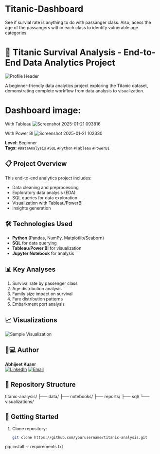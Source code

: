 # Titanic-Dashboard
See if survial rate is anything to do with passanger class. Also, acess the age of the passangers within each class to identify vulnerable age categories.

# 🚢 Titanic Survival Analysis - End-to-End Data Analytics Project

![Profile Header](https://via.placeholder.com/800x200.png?text=Titanic+Project+Header+%7C+Replace+with+Your+Image)

A beginner-friendly data analytics project exploring the Titanic dataset, demonstrating complete workflow from data analysis to visualization.

# Dashboard image:
With Tableau
![Screenshot 2025-01-21 093816](https://github.com/user-attachments/assets/6be4862f-1eff-4917-af73-837ac8369d7c)

With Power BI
![Screenshot 2025-01-21 102330](https://github.com/user-attachments/assets/017dce89-a34c-42e5-8a64-d0e006afc33e)


**Level:** Beginner  
**Tags:** `#DataAnalysis` `#SQL` `#Python` `#Tableau` `#PowerBI`

## 📋 Project Overview
This end-to-end analytics project includes:
- Data cleaning and preprocessing
- Exploratory data analysis (EDA)
- SQL queries for data exploration
- Visualization with Tableau/PowerBI
- Insights generation

## 🛠️ Technologies Used
- **Python** (Pandas, NumPy, Matplotlib/Seaborn)
- **SQL** for data querying
- **Tableau**/**Power BI** for visualization
- **Jupyter Notebook** for analysis

## 📊 Key Analyses
1. Survival rate by passenger class
2. Age distribution analysis
3. Family size impact on survival
4. Fare distribution patterns
5. Embarkment port analysis

## 📈 Visualizations
![Sample Visualization](https://via.placeholder.com/600x400.png?text=Survival+Rate+Visualization)

## 👨💻 Author
**Abhijeet Kuanr**  
[![LinkedIn](https://img.shields.io/badge/LinkedIn-0077B5?style=flat&logo=linkedin&logoColor=white)](https://www.linkedin.com/in/abhijeet-kuanr-6a2672160/)
[![Email](https://img.shields.io/badge/Email-D14836?style=flat&logo=gmail&logoColor=white)](mailto:abhijeet.kuanr@gmail.com)

## 📂 Repository Structure
titanic-analysis/
├── data/
├── notebooks/
├── reports/
├── sql/
└── visualizations/


## 🚀 Getting Started
1. Clone repository:
   ```bash
   git clone https://github.com/yourusername/titanic-analysis.git
pip install -r requirements.txt
  
  
